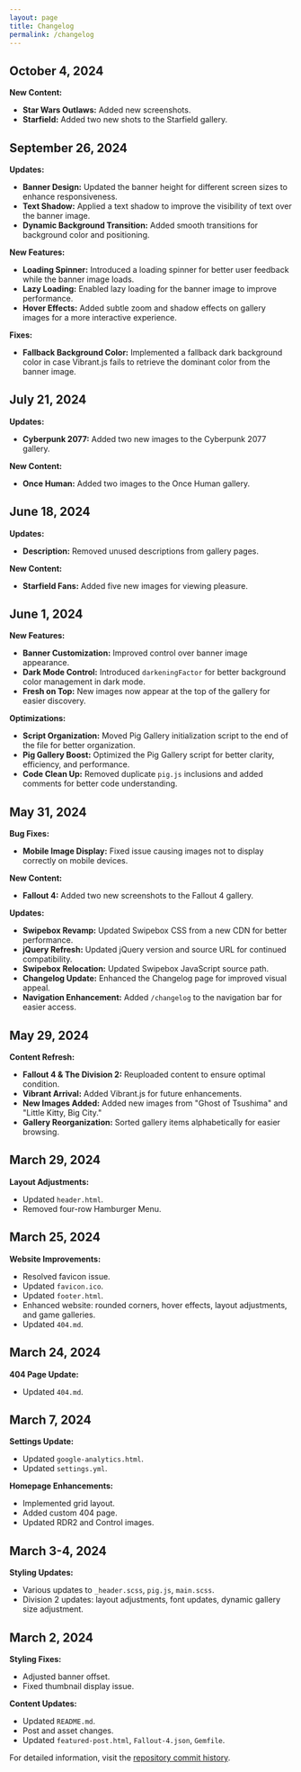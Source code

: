 ```yaml
---
layout: page
title: Changelog
permalink: /changelog
---
```


## October 4, 2024

**New Content:**
* **Star Wars Outlaws:** Added new screenshots.
* **Starfield:** Added two new shots to the Starfield gallery.

## September 26, 2024

**Updates:**
* **Banner Design:** Updated the banner height for different screen sizes to enhance responsiveness.
* **Text Shadow:** Applied a text shadow to improve the visibility of text over the banner image.
* **Dynamic Background Transition:** Added smooth transitions for background color and positioning.

**New Features:**
* **Loading Spinner:** Introduced a loading spinner for better user feedback while the banner image loads.
* **Lazy Loading:** Enabled lazy loading for the banner image to improve performance.
* **Hover Effects:** Added subtle zoom and shadow effects on gallery images for a more interactive experience.

**Fixes:**
* **Fallback Background Color:** Implemented a fallback dark background color in case Vibrant.js fails to retrieve the dominant color from the banner image.


## July 21, 2024

**Updates:**
* **Cyberpunk 2077:** Added two new images to the Cyberpunk 2077 gallery.

**New Content:**
* **Once Human:** Added two images to the Once Human gallery.

## June 18, 2024

**Updates:**
* **Description:** Removed unused descriptions from gallery pages.

**New Content:**
* **Starfield Fans:** Added five new images for viewing pleasure.

## June 1, 2024

**New Features:**
* **Banner Customization:** Improved control over banner image appearance.
* **Dark Mode Control:** Introduced `darkeningFactor` for better background color management in dark mode.
* **Fresh on Top:** New images now appear at the top of the gallery for easier discovery.

**Optimizations:**
* **Script Organization:** Moved Pig Gallery initialization script to the end of the file for better organization.
* **Pig Gallery Boost:** Optimized the Pig Gallery script for better clarity, efficiency, and performance.
* **Code Clean Up:** Removed duplicate `pig.js` inclusions and added comments for better code understanding.

## May 31, 2024

**Bug Fixes:**
* **Mobile Image Display:** Fixed issue causing images not to display correctly on mobile devices.

**New Content:**
* **Fallout 4:** Added two new screenshots to the Fallout 4 gallery.

**Updates:**
* **Swipebox Revamp:** Updated Swipebox CSS from a new CDN for better performance.
* **jQuery Refresh:** Updated jQuery version and source URL for continued compatibility.
* **Swipebox Relocation:** Updated Swipebox JavaScript source path.
* **Changelog Update:** Enhanced the Changelog page for improved visual appeal.
* **Navigation Enhancement:** Added `/changelog` to the navigation bar for easier access.

## May 29, 2024

**Content Refresh:**
* **Fallout 4 & The Division 2:** Reuploaded content to ensure optimal condition.
* **Vibrant Arrival:** Added Vibrant.js for future enhancements.
* **New Images Added:** Added new images from "Ghost of Tsushima" and "Little Kitty, Big City."
* **Gallery Reorganization:** Sorted gallery items alphabetically for easier browsing.

## March 29, 2024

**Layout Adjustments:**
* Updated `header.html`.
* Removed four-row Hamburger Menu.

## March 25, 2024

**Website Improvements:**
* Resolved favicon issue.
* Updated `favicon.ico`.
* Updated `footer.html`.
* Enhanced website: rounded corners, hover effects, layout adjustments, and game galleries.
* Updated `404.md`.

## March 24, 2024

**404 Page Update:**
* Updated `404.md`.

## March 7, 2024

**Settings Update:**
* Updated `google-analytics.html`.
* Updated `settings.yml`.

**Homepage Enhancements:**
* Implemented grid layout.
* Added custom 404 page.
* Updated RDR2 and Control images.

## March 3-4, 2024

**Styling Updates:**
* Various updates to `_header.scss`, `pig.js`, `main.scss`.
* Division 2 updates: layout adjustments, font updates, dynamic gallery size adjustment.

## March 2, 2024

**Styling Fixes:**
* Adjusted banner offset.
* Fixed thumbnail display issue.

**Content Updates:**
* Updated `README.md`.
* Post and asset changes.
* Updated `featured-post.html`, `Fallout-4.json`, `Gemfile`.

For detailed information, visit the [repository commit history](https://github.com/PatrickJnr/vp/commits/main).